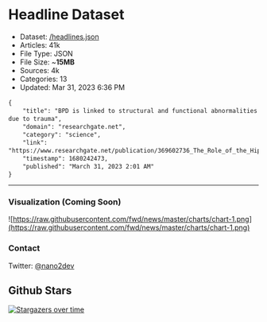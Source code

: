 # Headline Dataset

- Dataset: [/headlines.json](https://raw.githubusercontent.com/fwd/news/master/headlines.json) 
- Articles: 41k
- File Type: JSON
- File Size: ~**15MB**
- Sources: 4k
- Categories: 13
- Updated: Mar 31, 2023 6:36 PM

```
{
    "title": "BPD is linked to structural and functional abnormalities due to trauma",
    "domain": "researchgate.net",
    "category": "science",
    "link": "https://www.researchgate.net/publication/369602736_The_Role_of_the_Hippocampus_in_Borderline_Personality_Disorder_Structural_and_Functional_Abnormalities",
    "timestamp": 1680242473,
    "published": "March 31, 2023 2:01 AM"
}
```

---

### Visualization (Coming Soon)

![https://raw.githubusercontent.com/fwd/news/master/charts/chart-1.png](https://raw.githubusercontent.com/fwd/news/master/charts/chart-1.png)

### Contact 

Twitter: [@nano2dev](https://twitter.com/nano2dev)

## Github Stars

[![Stargazers over time](https://starchart.cc/fwd/news.svg)](https://starchart.cc/fwd/news)
